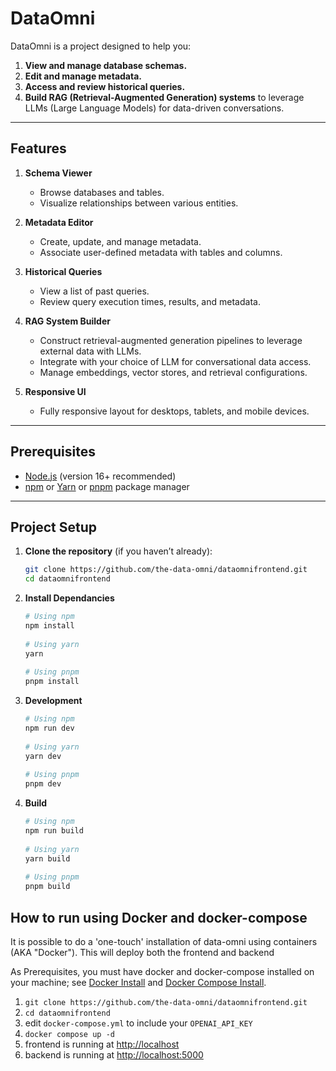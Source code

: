 # DataOmni

DataOmni is a project designed to help you:
1. **View and manage database schemas.**  
2. **Edit and manage metadata.**  
3. **Access and review historical queries.**  
4. **Build RAG (Retrieval-Augmented Generation) systems** to leverage LLMs (Large Language Models) for data-driven conversations.

---

## Features

1. **Schema Viewer**  
   - Browse databases and tables.  
   - Visualize relationships between various entities.

2. **Metadata Editor**  
   - Create, update, and manage metadata.  
   - Associate user-defined metadata with tables and columns.

3. **Historical Queries**  
   - View a list of past queries.  
   - Review query execution times, results, and metadata.

4. **RAG System Builder**  
   - Construct retrieval-augmented generation pipelines to leverage external data with LLMs.  
   - Integrate with your choice of LLM for conversational data access.  
   - Manage embeddings, vector stores, and retrieval configurations.

5. **Responsive UI**  
   - Fully responsive layout for desktops, tablets, and mobile devices.

---

## Prerequisites

- [Node.js](https://nodejs.org/en/) (version 16+ recommended)
- [npm](https://www.npmjs.com/) or [Yarn](https://yarnpkg.com/) or [pnpm](https://pnpm.io/) package manager

---

## Project Setup

1. **Clone the repository** (if you haven’t already):
    ```bash
    git clone https://github.com/the-data-omni/dataomnifrontend.git
    cd dataomnifrontend

2. **Install Dependancies**
    ```bash
    # Using npm
    npm install
  
    # Using yarn
    yarn
  
    # Using pnpm
    pnpm install

3. **Development**
    ```bash
    # Using npm
    npm run dev
  
    # Using yarn
    yarn dev
  
    # Using pnpm
    pnpm dev

4. **Build**
    ```bash
    # Using npm
    npm run build
  
    # Using yarn
    yarn build
  
    # Using pnpm
    pnpm build

## How to run using Docker and docker-compose

It is possible to do a 'one-touch' installation of data-omni using containers (AKA "Docker"). This will deploy both the frontend and backend

As Prerequisites, you must have docker and docker-compose installed on your machine; see [Docker Install](https://docs.docker.com/get-started/get-docker/) and [Docker Compose Install](https://docs.docker.com/compose/install/).

1. `git clone https://github.com/the-data-omni/dataomnifrontend.git`
2. `cd dataomnifrontend`
3. edit `docker-compose.yml` to include your `OPENAI_API_KEY` 
4. `docker compose up -d`
5. frontend is running at [http://localhost](http://localhost)
6. backend is running at [http://localhost:5000](http://localhost:5000)